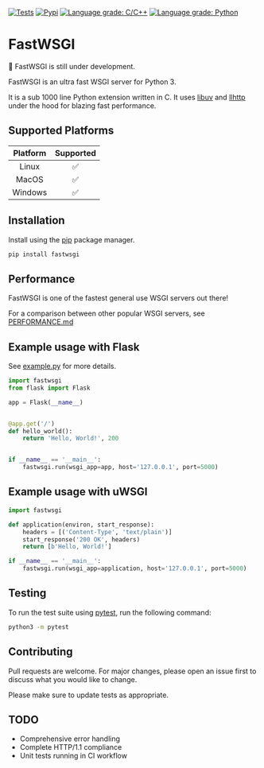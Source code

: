 
[![Tests](https://github.com/jamesroberts/fastwsgi/actions/workflows/tests.yml/badge.svg?branch=main)](https://github.com/jamesroberts/fastwsgi/actions/workflows/tests.yml)
[![Pypi](https://img.shields.io/pypi/v/fastwsgi.svg?style=flat)](https://pypi.python.org/pypi/fastwsgi)
[![Language grade: C/C++](https://img.shields.io/lgtm/grade/cpp/g/jamesroberts/fast-wsgi.svg?logo=lgtm&logoWidth=18)](https://lgtm.com/projects/g/jamesroberts/fastwsgi/context:cpp)
[![Language grade: Python](https://img.shields.io/lgtm/grade/python/g/jamesroberts/fast-wsgi.svg?logo=lgtm&logoWidth=18)](https://lgtm.com/projects/g/jamesroberts/fastwsgi/context:python)


# FastWSGI

:construction: FastWSGI is still under development.

FastWSGI is an ultra fast WSGI server for Python 3.  

It is a sub 1000 line Python extension written in C. It uses [libuv](https://github.com/libuv/libuv) and [llhttp](https://github.com/nodejs/llhttp) under the hood for blazing fast performance. 


## Supported Platforms

| Platform | Supported |
| :------: | :-------: |
| Linux    | :white_check_mark: |
| MacOS    | :white_check_mark: |
| Windows  | :white_check_mark: |


## Installation

Install using the [pip](https://pip.pypa.io/en/stable/) package manager.

```bash
pip install fastwsgi
```


## Performance

FastWSGI is one of the fastest general use WSGI servers out there!

For a comparison between other popular WSGI servers, see [PERFORMANCE.md](./perfomance_tests/PERFORMANCE.md)


## Example usage with Flask

See [example.py](https://github.com/jamesroberts/fast-wsgi/blob/main/example.py) for more details.

```python
import fastwsgi
from flask import Flask

app = Flask(__name__)


@app.get('/')
def hello_world():
    return 'Hello, World!', 200


if __name__ == '__main__':
    fastwsgi.run(wsgi_app=app, host='127.0.0.1', port=5000)
```


## Example usage with uWSGI

```python
import fastwsgi

def application(environ, start_response):
    headers = [('Content-Type', 'text/plain')]
    start_response('200 OK', headers)
    return [b'Hello, World!']

if __name__ == '__main__':
    fastwsgi.run(wsgi_app=application, host='127.0.0.1', port=5000)
```


## Testing

To run the test suite using [pytest](https://docs.pytest.org/en/latest/getting-started.html), run the following command:

```bash
python3 -m pytest
```


## Contributing

Pull requests are welcome. For major changes, please open an issue first to discuss what you would like to change.

Please make sure to update tests as appropriate.


## TODO

- Comprehensive error handling
- Complete HTTP/1.1 compliance
- Unit tests running in CI workflow